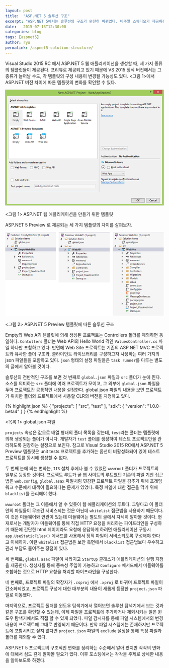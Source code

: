 ```yaml
---
layout: post
title:  "ASP.NET 5 솔루션 구조"
excerpt: "ASP.NET 5에서는 솔루션의 구조가 완전히 바뀌었다. 비주얼 스튜디오가 제공하는 템플릿을 이전 버전과 비교하면서 그 변화를 알아본다."
date:   2015-07-13T12:30:00
categories: blog
tags: [aspnet5]
author: ryu
permalink: /aspnet5-solution-structure/
---
```


Visual Studio 2015 RC 에서 ASP.NET 5 웹 애플리케이션을 생성할 때, 세 가지 종류의 템플릿들이 제공된다. 프리뷰로 제공되고 있기 때문에 VS 2015 정식 버전에서는 그 종류가 늘어날 수도, 각 템플릿의 구성 내용이 변경될 가능성도 있다. <그림 1>에서 ASP.NET 버전 차이에 따른 템플릿의 변화를 확인할 수 있다.

![ASP.NET 5 웹 애플리케이션을 만들기 위한 템플릿](/images/post/create-aspnet-web-application.png)


<그림 1> ASP.NET 웹 애플리케이션을 만들기 위한 템플릿

ASP.NET 5 Preview 로 제공되는 세 가지 템플릿의 차이를 살펴보자.
 
![ASP.NET 5 Preview 템플릿에 따른 솔루션 구조](/images/post/solution-structure-comparison.png)

<그림 2> ASP.NET 5 Preview 템플릿에 따른 솔루션 구조 

Empty와 Web API 템플릿에 의해 생성된 프로젝트는 Controllers 폴더를 제외하면 동일하다. `Contollers` 폴더는 Web API의 Hello World 격인 `ValuesController.cs` 파일 하나만 포함하고 있다. 반면에 Web Site 프로젝트는 기존의 ASP.NET MVC 프로젝트와 유사한 폴더 구조와, 클라이언트 라이브러리를 구성하고자 사용하는 여러 가지의 json 파일들을 포함하고 있다. `json` 형태의 설정 파일들은 `task runner`를 다루는 별도의 글에서 알아볼 것이다.

솔루션의 전반적인 구조를 보면 첫 번째로 `global.json` 파일과 `src` 폴더가 눈에 띈다. 소스를 의미하는 `src` 폴더에 여러 프로젝트가 모이고, 그 외부에 `global.json` 파일을 두어 프로젝트간 공통적인 내용을 설정한다. global.json 파일의 내용을 보면 프로젝트가 위치한 폴더와 프로젝트에서 사용할 CLR의 버전을 지정하고 있다.

{% highlight json %}
{
    "projects": [ "src", "test" ],
    "sdk": {
        "version": "1.0.0-beta4"
    }
}
{% endhighlight %}

<목록 1> global.json 파일

`projects` 속성은 값으로 배열 형태의 폴더 목록을 갖는데, `test`라는 폴더는 템플릿에 의해 생성되는 폴더가 아니다. 개발자가 `test` 폴더를 생성하여 테스트 프로젝트만을 관리하도록 권장하는 설정으로 보인다. 참고로 Visual Studio 2015 RC에서 ASP.NET 5 Preview 템플릿은 unit tests 프로젝트를 추가하는 옵션이 비활성화되어 있어 테스트 프로젝트를 동시에 생성할 수 없다.

두 번째 눈에 띄는 변화는, `IIS` 설치 후에나 볼 수 있었던 `wwwroot` 폴더가 프로젝트의 일부로 등장한 것이다. 프로젝트 루트가 곧 웹 사이트의 루트였던 기존의 파일 기반 접근법은 `web.config`,  `global.asax` 파일처럼 민감한 프로젝트 파일을 감추기 위해 프레임워크 수준에서 대책이 필요하다는 문제가 있었다. 특정 파일에 대한 접근을 막기 위해 `blacklist`를 관리해야 했다. 

`wwwroot` 폴더는 그 이름에서 알 수 있듯이 웹 애플리케이션의 루트다. 그렇다고 이 폴더 안의 파일들이 무조건 서비스되는 것은 아닌데 `whitelist` 접근법을 사용하기 때문이다. 이 것은 미들웨어와 연관이 있는데 미들웨어는 별도의 글에서 자세히 알아볼 것이다. 현재로서는 개발자가 미들웨어를 통해 직접 HTTP 요청을 처리하는 파이프라인을 구성하기 때문에 간단한 html 페이지라도 요청에 응답하게 하려면 애플리케이션 구동시 `app.UseStaticFiles()` 메서드를 사용해서 정적 파일이 서비스되도록 구성해야 한다고 이해하자. 이런 `whitelist` 접근법은 보안 측면에서 `blacklist` 접근법보다 우수하고 관리 부담도 줄여주는 장점이 있다.  

세 번째로, `global.asax` 파일이 사라지고 `StartUp` 클래스가 애플리케이션의 실행 지점을 제공한다. 생성자를 통해 종속성 주입이 가능하고 `Configure` 메서드에서 미들웨어를 조합하는 것으로 HTTP 요청을 처리할 파이프라인을 구성한다.

네 번째로, 프로젝트 파일의 확장자가 `.csproj` 에서 `.xproj` 로 바뀌며 프로젝트 파일이 간소화되었고, 프로젝트 구성에 대한 대부분의 내용이 새롭게 등장한 `project.json` 파일로 이동했다. 

마지막으로, 프로젝트 폴더를 윈도우 탐색기에서 열어보면 솔루션 탐색기에서 보는 것과 같은 구조를 확인할 수 있는데, 이제 파일을 프로젝트에 추가하거나 제외시키는 일은 윈도우 탐색기에서도 직접 할 수 있게 되었다. 파일 감시자를 통해 파일 시스템에서의 변경 내용이 프로젝트에 그대로 반영되기 때문이다. 만약 파일 시스템에는 존재하지만 프로젝트에 포함시키고 싶지 않다면 `project.json` 파일의 `exclude` 설정을 통해 특정 파일과 폴더를 제외할 수 있다. 

ASP.NET 5 프로젝트의 구조적인 변화를 정리하는 수준에서 알아 봤지만 각각의 변화에 대해서 심도 깊게 알아볼 필요가 있다. 이후 포스팅에서는 각각을 주제로 상세한 내용을 알아보도록 하겠다. 